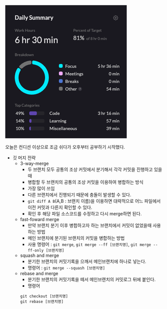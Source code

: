<img src="/Tracking_Time/1%20Jan/250131.png">

오늘은 컨디션 이상으로 조금 쉬다가 오후부터 공부하기 시작했다.
* 깃 머지 전략
  * 3-way-merge
    * 두 브랜치 모두 공통의 조상 커밋에서 분기해서 각각 커밋을 진행하고 있을 때 
    * 병합할 두 브랜치의 공통의 조상 커밋을 이용하여 병합하는 방식
    * 가장 많이 쓰임
    * 다른 브랜치에서 진행되기 때문에 충돌이 발생할 수 있다.
    * ```git diff A B```(A,B : 브랜치 이름)을 이용하면 대략적으로 어느 파일에서 이전 커밋과 다른지 확인할 수 있다.
    * 확인 후 해당 파일 소스코드를 수정하고 다시 merge하면 된다.
  * fast-foward merge
    * 만약 브랜치 분기 이후 병합하고자 하는 브랜치에서 커밋이 없었을때 사용하는 방법
    * 메인 브랜치에 분기된 브랜치의 커밋을 병합하는 방법
    * 사용 명령어 : ```git merge```, ```git merge --ff [브랜치명]```, ```git merge --ff-only [브랜치명]```
  * squash and merge
    * 분기한 브랜치의 커밋기록을 으깨서 메인브랜치에 하나로 넣는다.
    * 명령어 : ```git merge --squash [브랜치명]```
  * rebase and merge
    * 분기한 브랜치의 커밋기록을 떼서 메인브랜치의 커밋로그 뒤에 붙인다.
    * 명령어
    ```
    git checkout [브랜치명]
    git rebase [브랜치명]
    ```